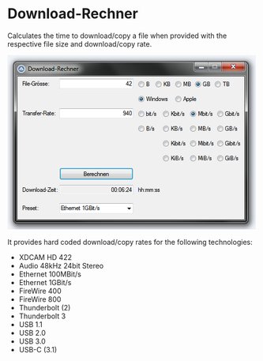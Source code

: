 # Download-Rechner
Calculates the time to download/copy a file when provided with the respective file size and download/copy rate.

![demo.PNG](demo.PNG)

It provides hard coded download/copy rates for the following technologies:

* XDCAM HD 422
* Audio 48kHz 24bit Stereo
* Ethernet 100MBit/s
* Ethernet 1GBit/s
* FireWire 400
* FireWire 800
* Thunderbolt (2)
* Thunderbolt 3
* USB 1.1
* USB 2.0
* USB 3.0
* USB-C (3.1)
